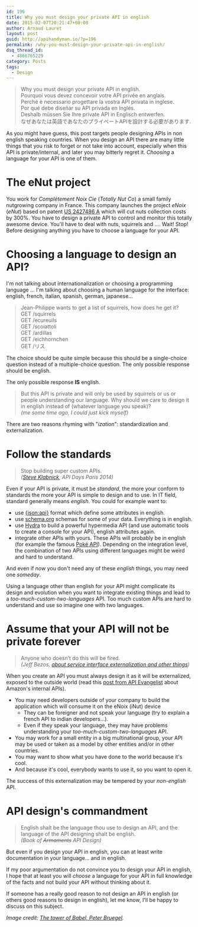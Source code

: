 ```yaml
---
id: 196
title: Why you must design your private API in english
date: 2015-02-07T20:21:47+00:00
author: Arnaud Lauret
layout: post
guid: http://apihandyman.io/?p=196
permalink: /why-you-must-design-your-private-api-in-english/
dsq_thread_id:
  - 4866765229
category: Posts
tags:
  - Design
---
```

> Why you must design your private API in english.  
> Pourquoi vous devez concevoir votre API privée en anglais.  
> Perché è necessario progettare la vostra API privata in inglese.  
> Por qué debe diseñar su API privada en Inglés.  
> Deshalb müssen Sie Ihre private API in Englisch entwerfen.  
> なぜあなたは英語であなたのプライベートAPIを設計する必要があります.  

As you might have guess, this post targets people designing APIs in non english speaking countries.
When you design an API there are many little things that you risk to forget or not take into account, especially when this API is private/internal, and later you may bitterly regret it.
*Choosing* a language for your API is one of them.<!--more-->

# The eNut project
You work for *Complètement Noix Cie* (*Totally Nut Co*) a small family nutgrowing company in France.
This company launches the project *eNoix* (*eNut*) based on patent [US 2427486 A](http://www.google.com/patents/US2427486) which will cut nuts collection costs by 300%.
You have to design a private API to control and monitor this totally awesome device. You'll have to deal with nuts, squirrels and .... Wait! Stop!
Before designing anything you have to choose a language for your API.

# Choosing a language to design an API?
I'm not talking about internationalization or choosing a programming language ...
I'm talking about choosing a human language for the interface: english, french, italian, spanish, german, japanese... 

> Jean-Philippe wants to get a list of squirrels, how does he get it?  
> GET /squirrels  
> GET /ecureuils  
> GET /scoiattoli  
> GET /ardillas  
> GET /eichhornchen  
> GET /リス  

The choice should be quite simple because this should be a single-choice question instead of a multiple-choice question.
The only possible response should be english.

The only possible response **IS** english.

> But this API is private and will only be used by squirrels or us or people understanding our language. Why should we care to design it in english instead of (whatever language you speak)?  
> *(me some time ago, I could just kick myself)*

There are two reasons rhyming with "*ization*": standardization and externalization.

# Follow the standards
> Stop building super custom APIs.  
> *([Steve Klabnick](http://www.steveklabnik.com/), API Days Paris 2014)*

Even if your API is private, it must be *standard*, the more your conform to standards the more your API is simple to design and to use.
In IT field, standard generally means *english*.
You could for example want to:

  - use [{json:api}](http://jsonapi.org/) format which define some attributes in english.
  - use [schema.org](http://schema.org/) schemas for some of your data. Everything is in english.
  - use [Hydra](http://www.hydra-cg.com/) to build a powerful hypermedia API (and use automatic tools to create a console for your API), english attributes again.
  - integrate other APIs with yours. These APIs will probably be in english (for example the famous [Poké API](http://pokeapi.co/)). Depending on the integration level, the combination of two APIs using different languages might  be weird and hard to understand.

And even if *now* you don't need any of these *english* things, you may need one *someday*.

Using a language other than english for your API might complicate its design and evolution when you want to integrate existing things and lead to a *too-much-custom-two-languages* API.
Too much custom APIs are hard to understand and use so imagine one with two languages.

# Assume that your API will not be private forever
> Anyone who doesn’t do this will be fired.  
> *(Jeff Bezos, [about service interface externalization and other things](http://apievangelist.com/2012/01/12/the-secret-to-amazons-success-internal-apis/))*

When you create an API you must always design it as it will be externalized, exposed to the outside world (read this [post from API Evangelist](http://apievangelist.com/2012/01/12/the-secret-to-amazons-success-internal-apis/) about Amazon's internal APIs).

- You may need developers outside of your company to build the application which will consume it on the eNoix (iNut) device
  - They can be foreigner and not speak your language (try to explain a french API to indian developers…).
  - Even if they speak your language, they may have problems understanding your *too-much-custom-two-languages* API.
- You may work for a small entity in a big multinational group, your API may be used or taken as a model by other entities and/or in other countries.
- You may want to show what you have done to the world because it's cool.
- And because it's cool, everybody wants to use it, so you want to open it.

The success of this externalization may be tempered by your *non-english* API.

# API design's commandment
> English shalt be the language thou use to design an API, and the language of the API designing shalt be english.  
> *(Book of <del>Armaments</del> API Design)*

But even if you design your API in english, you can at least write documentation in your language… and in english.

If my poor argumentation do not convince you to design your API in english, I hope that at least you will *choose* a language for your API in full knowledge of the facts and not build your API without thinking about it.

If someone has a really good reason to not design an API in english (or others good reasons to design in english), let me know, I'll be happy to discuss on this subject.

*Image credit: [The tower of Babel, Peter Bruegel](http://en.wikipedia.org/wiki/The_Tower_of_Babel_%28Bruegel%29).*
